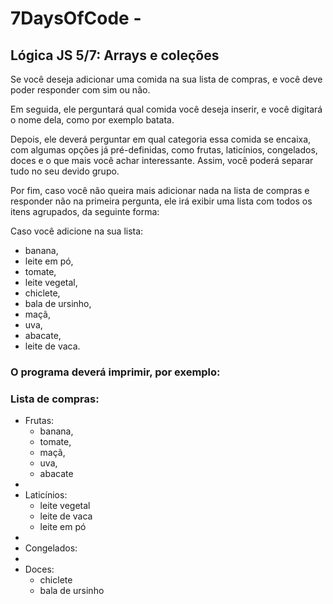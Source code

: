 # 7DaysOfCode - 
## Lógica JS 5/7: Arrays e coleções


Se você deseja adicionar uma comida na sua lista de compras, e você deve poder responder com sim ou não.

Em seguida, ele perguntará qual comida você deseja inserir, e você digitará o nome dela, como por exemplo batata.

Depois, ele deverá perguntar em qual categoria essa comida se encaixa, com algumas opções já pré-definidas, como frutas, laticínios, congelados, doces e o que mais você achar interessante. Assim, você poderá separar tudo no seu devido grupo.

Por fim, caso você não queira mais adicionar nada na lista de compras e responder não na primeira pergunta, ele irá exibir uma lista com todos os itens agrupados, da seguinte forma:

Caso você adicione na sua lista:
  - banana,
  - leite em pó,
  - tomate,
  - leite vegetal,
  - chiclete,
  - bala de ursinho,
  - maçã,
  - uva,
  - abacate,
  - leite de vaca.



### O programa deverá imprimir, por exemplo:

### Lista de compras:
- Frutas: 
  - banana, 
  - tomate, 
  - maçã, 
  - uva, 
  - abacate
-
- Laticínios:
    - leite vegetal
    - leite de vaca
    - leite em pó
-
- Congelados:
- 
- Doces: 
  - chiclete
  - bala de ursinho

